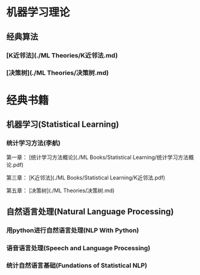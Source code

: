 # 机器学习理论
## 经典算法
### [K近邻法](./ML Theories/K近邻法.md)
### [决策树](./ML Theories/决策树.md)

# 经典书籍
## 机器学习(Statistical Learning)
### 统计学习方法(李航)
第一章： [统计学习方法概论](./ML Books/Statistical Learning/统计学习方法概论.pdf)

第三章： [K近邻法](./ML Books/Statistical Learning/K近邻法.pdf)

第五章： [决策树](./ML Theories/决策树.md)
## 自然语言处理(Natural Language Processing)
### 用python进行自然语言处理(NLP With Python)
### 语音语言处理(Speech and Language Processing)
### 统计自然语言基础(Fundations of Statistical NLP)
